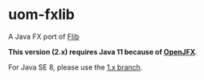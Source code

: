 # uom-fxlib

A Java FX port of [Flib](http://www.phonearena.com/news/Flib-is-a-simple-elegant-smart-unit-converter-app-for-Android_id51881)

**This version (2.x) requires Java 11 because of [OpenJFX](https://openjfx.io/)**.

For Java SE 8, please use the [1.x branch](https://github.com/unitsofmeasurement/uom-demos/tree/1.0/javafx/fxlib).

